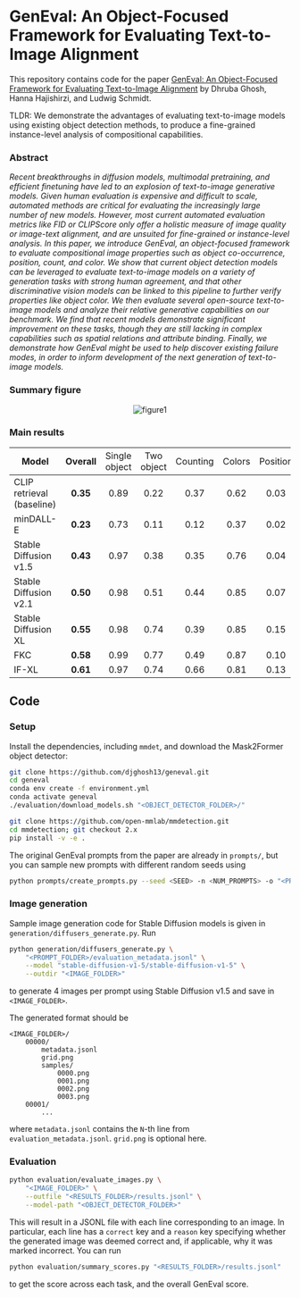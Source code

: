 # GenEval: An Object-Focused Framework for Evaluating Text-to-Image Alignment

This repository contains code for the paper [GenEval: An Object-Focused Framework for Evaluating Text-to-Image Alignment](https://arxiv.org/abs/2310.11513) by Dhruba Ghosh, Hanna Hajishirzi, and Ludwig Schmidt.

TLDR: We demonstrate the advantages of evaluating text-to-image models using existing object detection methods, to produce a fine-grained instance-level analysis of compositional capabilities.

### Abstract
*Recent breakthroughs in diffusion models, multimodal pretraining, and efficient finetuning have led to an explosion of text-to-image generative models.
Given human evaluation is expensive and difficult to scale, automated methods are critical for evaluating the increasingly large number of new models.
However, most current automated evaluation metrics like FID or CLIPScore only offer a holistic measure of image quality or image-text alignment, and are unsuited for fine-grained or instance-level analysis.
In this paper, we introduce GenEval, an object-focused framework to evaluate compositional image properties such as object co-occurrence, position, count, and color.
We show that current object detection models can be leveraged to evaluate text-to-image models on a variety of generation tasks with strong human agreement, and that other discriminative vision models can be linked to this pipeline to further verify properties like object color.
We then evaluate several open-source text-to-image models and analyze their relative generative capabilities on our benchmark.
We find that recent models demonstrate significant improvement on these tasks, though they are still lacking in complex capabilities such as spatial relations and attribute binding.
Finally, we demonstrate how GenEval might be used to help discover existing failure modes, in order to inform development of the next generation of text-to-image models.*

### Summary figure

<p align="center">
    <img src="images/geneval_figure_1.png" alt="figure1"/>
</p>

### Main results

| Model | Overall | <span style="font-weight:normal">Single object</span> | <span style="font-weight:normal">Two object</span> | <span style="font-weight:normal">Counting</span> | <span style="font-weight:normal">Colors</span> | <span style="font-weight:normal">Position</span> | <span style="font-weight:normal">Color attribution</span> |
| ----- | :-----: | :-----: | :-----: | :-----: | :-----: | :-----: | :-----: |
| CLIP retrieval (baseline) | **0.35** | 0.89 | 0.22 | 0.37 | 0.62 | 0.03 | 0.00 |
minDALL-E | **0.23** | 0.73 | 0.11 | 0.12 | 0.37 | 0.02 | 0.01 |
Stable Diffusion v1.5 | **0.43** | 0.97 | 0.38 | 0.35 | 0.76 | 0.04 | 0.06 |
Stable Diffusion v2.1 | **0.50** | 0.98 | 0.51 | 0.44 | 0.85 | 0.07 | 0.17 |
Stable Diffusion XL | **0.55** | 0.98 | 0.74 | 0.39 | 0.85 | 0.15 | 0.23 |
FKC | **0.58** | 0.99 | 0.77 |  0.49 | 0.87 | 0.10 | 0.22 |
IF-XL | **0.61** | 0.97 | 0.74 | 0.66 | 0.81 | 0.13 | 0.35 |

## Code

### Setup

Install the dependencies, including `mmdet`, and download the Mask2Former object detector:
```bash
git clone https://github.com/djghosh13/geneval.git
cd geneval
conda env create -f environment.yml
conda activate geneval
./evaluation/download_models.sh "<OBJECT_DETECTOR_FOLDER>/"

git clone https://github.com/open-mmlab/mmdetection.git
cd mmdetection; git checkout 2.x
pip install -v -e .
```

The original GenEval prompts from the paper are already in `prompts/`, but you can sample new prompts with different random seeds using
```bash
python prompts/create_prompts.py --seed <SEED> -n <NUM_PROMPTS> -o "<PROMPT_FOLDER>/"
```

### Image generation

Sample image generation code for Stable Diffusion models is given in `generation/diffusers_generate.py`. Run
```bash
python generation/diffusers_generate.py \
    "<PROMPT_FOLDER>/evaluation_metadata.jsonl" \
    --model "stable-diffusion-v1-5/stable-diffusion-v1-5" \
    --outdir "<IMAGE_FOLDER>"
```
to generate 4 images per prompt using Stable Diffusion v1.5 and save in `<IMAGE_FOLDER>`.

The generated format should be
```
<IMAGE_FOLDER>/
    00000/
        metadata.jsonl
        grid.png
        samples/
            0000.png
            0001.png
            0002.png
            0003.png
    00001/
        ...
```
where `metadata.jsonl` contains the `N`-th line from `evaluation_metadata.jsonl`. `grid.png` is optional here.

### Evaluation

```bash
python evaluation/evaluate_images.py \
    "<IMAGE_FOLDER>" \
    --outfile "<RESULTS_FOLDER>/results.jsonl" \
    --model-path "<OBJECT_DETECTOR_FOLDER>"
```

This will result in a JSONL file with each line corresponding to an image. In particular, each line has a `correct` key and a `reason` key specifying whether the generated image was deemed correct and, if applicable, why it was marked incorrect. You can run

```bash
python evaluation/summary_scores.py "<RESULTS_FOLDER>/results.jsonl"
```

to get the score across each task, and the overall GenEval score.
